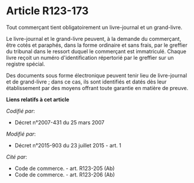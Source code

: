 # Article R123-173

Tout commerçant tient obligatoirement un livre-journal et un grand-livre. 

Le livre-journal et le grand-livre peuvent, à la demande du commerçant, être cotés et paraphés, dans la forme ordinaire et
sans frais, par le greffier du tribunal dans le ressort duquel le commerçant est immatriculé. Chaque livre reçoit un numéro
d'identification répertorié par le greffier sur un registre spécial. 

Des documents sous forme électronique peuvent tenir lieu de livre-journal et de grand-livre ; dans ce cas, ils sont
identifiés et datés dès leur établissement par des moyens offrant toute garantie en matière de preuve.

**Liens relatifs à cet article**

_Codifié par_:

  - Décret n°2007-431 du 25 mars 2007

_Modifié par_:

  - Décret n°2015-903 du 23 juillet 2015 - art. 1

_Cité par_:

  - Code de commerce. - art. R123-205 (Ab)
  - Code de commerce. - art. R123-206 (Ab)
